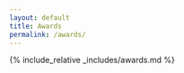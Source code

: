 ```yaml
---
layout: default
title: Awards
permalink: /awards/
---
```


{% include_relative _includes/awards.md %}
